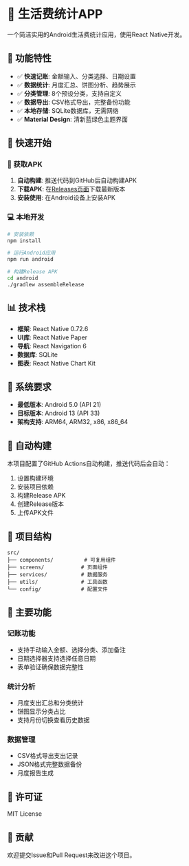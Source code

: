 # 📱 生活费统计APP

一个简洁实用的Android生活费统计应用，使用React Native开发。

## 🎯 功能特性

- ✅ **快速记账**: 金额输入、分类选择、日期设置
- ✅ **数据统计**: 月度汇总、饼图分析、趋势展示  
- ✅ **分类管理**: 8个预设分类，支持自定义
- ✅ **数据导出**: CSV格式导出，完整备份功能
- ✅ **本地存储**: SQLite数据库，无需网络
- ✅ **Material Design**: 清新蓝绿色主题界面

## 🚀 快速开始

### 📱 获取APK

1. **自动构建**: 推送代码到GitHub后自动构建APK
2. **下载APK**: 在[Releases页面](../../releases)下载最新版本
3. **安装使用**: 在Android设备上安装APK

### 💻 本地开发

```bash
# 安装依赖
npm install

# 运行Android应用
npm run android

# 构建Release APK
cd android
./gradlew assembleRelease
```

## 📊 技术栈

- **框架**: React Native 0.72.6
- **UI库**: React Native Paper
- **导航**: React Navigation 6
- **数据库**: SQLite
- **图表**: React Native Chart Kit

## 📱 系统要求

- **最低版本**: Android 5.0 (API 21)
- **目标版本**: Android 13 (API 33)
- **架构支持**: ARM64, ARM32, x86, x86_64

## 🎉 自动构建

本项目配置了GitHub Actions自动构建，推送代码后会自动：

1. 设置构建环境
2. 安装项目依赖
3. 构建Release APK
4. 创建Release版本
5. 上传APK文件

## 📖 项目结构

```
src/
├── components/          # 可复用组件
├── screens/            # 页面组件
├── services/           # 数据服务
├── utils/              # 工具函数
└── config/             # 配置文件
```

## 🔧 主要功能

### 记账功能
- 支持手动输入金额、选择分类、添加备注
- 日期选择器支持选择任意日期
- 表单验证确保数据完整性

### 统计分析
- 月度支出汇总和分类统计
- 饼图显示分类占比
- 支持月份切换查看历史数据

### 数据管理
- CSV格式导出支出记录
- JSON格式完整数据备份
- 月度报告生成

## 📄 许可证

MIT License

## 🤝 贡献

欢迎提交Issue和Pull Request来改进这个项目。
